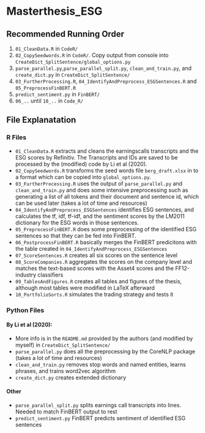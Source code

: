 # Masterthesis_ESG

## Recommended Running Order

1. `01_CleanData.R` in `CodeR/`
2. `02_CopySeedwords.R` in `CodeR/`. Copy output from console into `CreateDict_SplitSentence/global_options.py`
3. `parse_parallel.py`,`parse_parallel_split.py`, `clean_and_train.py`, and `create_dict.py` in `CreateDict_SplitSentence/`
4. `03_FurtherProcessing.R`, `04_IdentifyAndPreprocess_ESGSentences.R` and `05_PreprocessFinBERT.R`
5. `predict_sentiment.py` in `FinBERT/`
6. `06_..` until `10_..` in `Code_R/`

## File Explanatation

### R Files
- `01_CleanData.R` extracts and cleans the earningscalls transcripts and the ESG scores by Refinitiv. The Transcripts and IDs are saved to be processed by the (modified) code by Li et al (2020).
- `02_CopySeedwords.R` transforms the seed words file `berg_draft.xlsx` in to a format which can be copied into `global_options.py`.
- `03_FurtherProcessing.R` uses the output of `parse_parallel.py` and `clean_and_train.py` and does some intensive preprocessing such as generating a list of all tokens and their document and sentence id, which can be used later (takes a lot of time and resources)
- `04_IdentifyAndPreprocess_ESGSentences` identifies ESG sentences, and calculates the tf, idf, tf-idf, and the sentiment scores by the LM2011 dictionary for the ESG words in those sentences.
- `05_PreprocessFinBERT.R` does some preprocessing of the identified ESG sentences so that they can be fed into FinBERT.
- `06_PostprocessFinBERT.R` basically merges the FinBERT predicitons with the table created in `04_IdentifyAndPreprocess_ESGSentences`
- `07_ScoreSentences.R` creates all six scores on the sentence level
- `08_ScoreCompanies.R` aggregates the scores on the company level and matches the text-based scores with the Asset4 scores and the FF12-industry classifiers
- `09_TablesAndFigures.R` creates all tables and figures of the thesis, although most tables were modified in LaTeX afterward
- `10_PortfolioSorts.R` simulates the trading strategy and tests it

### Python Files

#### By Li et al (2020):
-  More info is in the `README.md` provided by the authors (and modified by myself) in `CreateDict_SplitSentence/`
- `parse_parallel.py` does all the preprocessing by the CoreNLP package (takes a lot of time and resources)
- `clean_and_train.py` removes stop words and named entities, learns phrases, and trains word2vec algorithm
- `create_dict.py` creates extended dictionary

#### Other

- `parse_parallel_split.py` splits earnings call transcripts into lines. Needed to match FinBERT output to rest
- `predict_sentiment.py` FinBERT predicts sentiment of identified ESG sentences
